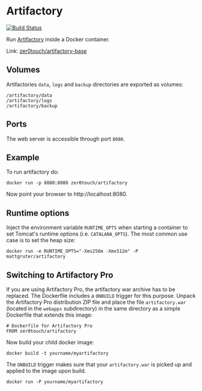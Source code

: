 # Artifactory
[![Build Status](https://travis-ci.org/zer0touch/artifactory.svg?branch=master)](https://travis-ci.org/zer0touch/artifactory)

Run [Artifactory](http://www.jfrog.com/home/v_artifactory_opensource_overview) inside a Docker container.

Link: [zer0touch/artifactory-base](https://hub.docker.com/r/zer0touch/artifactory/)


## Volumes
Artifactories `data`, `logs` and `backup` directories are exported as volumes:

    /artifactory/data
    /artifactory/logs
    /artifactory/backup

## Ports
The web server is accessible through port `8080`.

## Example
To run artifactory do:

    docker run -p 8080:8080 zer0touch/artifactory

Now point your browser to http://localhost:8080.

## Runtime options
Inject the environment variable `RUNTIME_OPTS` when starting a container to set Tomcat's runtime options (i.e. `CATALANA_OPTS`). The most common use case is to set the heap size:

    docker run -e RUNTIME_OPTS="-Xms256m -Xmx512m" -P mattgruter/artifactory

## Switching to Artifactory Pro
If you are using Artifactory Pro, the artifactory war archive has to be replaced. The Dockerfile includes a `ONBUILD` trigger for this purpose. Unpack the Artifactory Pro distribution ZIP file and place the file `artifactory.war` (located in the `webapps` subdirectory) in the same directory as a simple Dockerfile that extends this image:

    # Dockerfile for Artifactory Pro
    FROM zer0touch/artifactory

Now build your child docker image:

    docker build -t yourname/myartifactory

The `ONBUILD` trigger makes sure that your `artifactory.war` is picked up and applied to the image upon build.

    docker run -P yourname/myartifactory
